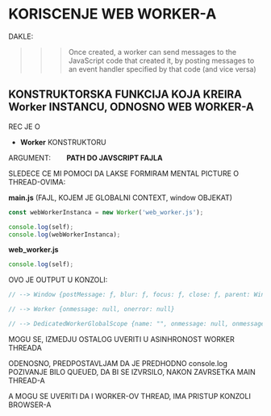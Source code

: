 # KORISCENJE WEB WORKER-A

DAKLE:

>>>Once created, a worker can send messages to the JavaScript code that created it, by posting messages to an event handler specified by that code (and vice versa)

## KONSTRUKTORSKA FUNKCIJA KOJA KREIRA Worker INSTANCU, ODNOSNO WEB WORKER-A

REC JE O

- **Worker** KONSTRUKTORU

ARGUMENT: &nbsp;&nbsp;&nbsp;&nbsp;&nbsp;&nbsp;&nbsp;**PATH DO JAVSCRIPT FAJLA**

SLEDECE CE MI POMOCI DA LAKSE FORMIRAM MENTAL PICTURE O THREAD-OVIMA:

**main.js** (FAJL, KOJEM JE GLOBALNI CONTEXT, window OBJEKAT)

```javascript
const webWorkerInstanca = new Worker('web_worker.js');

console.log(self);
console.log(webWorkerInstanca);
```

**web_worker.js**

```javascript
console.log(self);
```

OVO JE OUTPUT U KONZOLI:

```JAVASCRIPT
// --> Window {postMessage: ƒ, blur: ƒ, focus: ƒ, close: ƒ, parent: Window, …}

// --> Worker {onmessage: null, onerror: null}

// --> DedicatedWorkerGlobalScope {name: "", onmessage: null, onmessageerror: null, postMessage: ƒ, close: ƒ, …}
```

MOGU SE, IZMEDJU OSTALOG UVERITI U ASINHRONOST WORKER THREADA

ODENOSNO, PREDPOSTAVLJAM DA JE PREDHODNO console.log POZIVANJE BILO QUEUED, DA BI SE IZVRSILO, NAKON ZAVRSETKA MAIN THREAD-A

A MOGU SE UVERITI DA I WORKER-OV THREAD, IMA PRISTUP KONZOLI BROWSER-A


